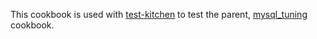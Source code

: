 This cookbook is used with [test-kitchen](http://kitchen.ci/) to test the parent, [mysql_tuning](https://supermarket.getchef.com/cookbooks/mysql_tuning) cookbook.

